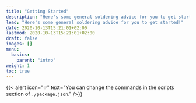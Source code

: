 ```yaml
---
title: "Getting Started"
description: "Here's some general soldering advice for you to get started!"
lead: "Here's some general soldering advice for you to get started!"
date: 2020-10-13T15:21:01+02:00
lastmod: 2020-10-13T15:21:01+02:00
draft: false
images: []
menu:
  basics:
    parent: "intro"
weight: 1
toc: true
---
```


{{< alert icon="💡" text="You can change the commands in the scripts section of `./package.json`." />}}
